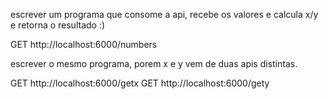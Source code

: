 escrever um programa que consome a api, recebe os valores e calcula x/y e retorna o resultado :)

GET http://localhost:6000/numbers


escrever o mesmo programa, porem x e y vem de duas apis distintas.

GET http://localhost:6000/getx
GET http://localhost:6000/gety